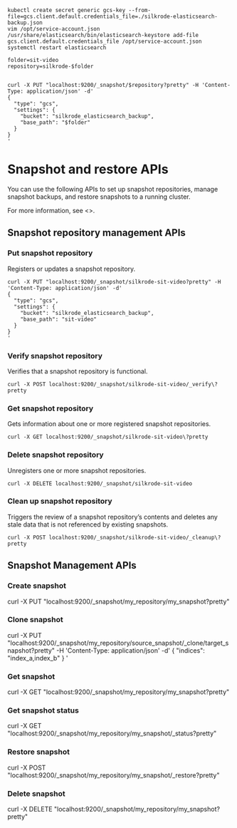 ```
kubectl create secret generic gcs-key --from-file=gcs.client.default.credentials_file=./silkrode-elasticsearch-backup.json
vim /opt/service-account.json
/usr/share/elasticsearch/bin/elasticsearch-keystore add-file gcs.client.default.credentials_file /opt/service-account.json
systemctl restart elasticsearch
```

```
folder=sit-video
repository=silkrode-$folder


curl -X PUT "localhost:9200/_snapshot/$repository?pretty" -H 'Content-Type: application/json' -d'
{
  "type": "gcs",
  "settings": {
    "bucket": "silkrode_elasticsearch_backup",
    "base_path": "$folder"
  }
}
'

```
# Snapshot and restore APIs

You can use the following APIs to set up snapshot repositories, manage snapshot
backups, and restore snapshots to a running cluster.

For more information, see <<snapshot-restore>>.
## Snapshot repository management APIs
### Put snapshot repository    
Registers or updates a snapshot repository.   
```
curl -X PUT "localhost:9200/_snapshot/silkrode-sit-video?pretty" -H 'Content-Type: application/json' -d'
{
  "type": "gcs",
  "settings": {
    "bucket": "silkrode_elasticsearch_backup",
    "base_path": "sit-video"
  }
}
'
```
### Verify snapshot repository      
Verifies that a snapshot repository is functional.   
```
curl -X POST localhost:9200/_snapshot/silkrode-sit-video/_verify\?pretty   
```
### Get snapshot repository   
Gets information about one or more registered snapshot repositories.   
```
curl -X GET localhost:9200/_snapshot/silkrode-sit-video\?pretty   
```
### Delete snapshot repository      
Unregisters one or more snapshot repositories.   
```
curl -X DELETE localhost:9200/_snapshot/silkrode-sit-video   
```
### Clean up snapshot repository      
Triggers the review of a snapshot repository’s contents and deletes any stale data that is not referenced by existing snapshots.   
```
curl -X POST localhost:9200/_snapshot/silkrode-sit-video/_cleanup\?pretty
```


## Snapshot Management APIs

### Create snapshot
curl -X PUT "localhost:9200/_snapshot/my_repository/my_snapshot?pretty"

### Clone snapshot
curl -X PUT "localhost:9200/_snapshot/my_repository/source_snapshot/_clone/target_snapshot?pretty" -H 'Content-Type: application/json' -d'
{
  "indices": "index_a,index_b"
}
'


### Get snapshot
curl -X GET "localhost:9200/_snapshot/my_repository/my_snapshot?pretty"

### Get snapshot status
curl -X GET "localhost:9200/_snapshot/my_repository/my_snapshot/_status?pretty"

### Restore snapshot
curl -X POST "localhost:9200/_snapshot/my_repository/my_snapshot/_restore?pretty"

### Delete snapshot
curl -X DELETE "localhost:9200/_snapshot/my_repository/my_snapshot?pretty"



